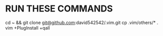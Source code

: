 # RUN THESE COMMANDS
cd ~ && git clone git@github.com:david542542/.vim.git
cp .vim/others/* .
vim +PlugInstall +qall

